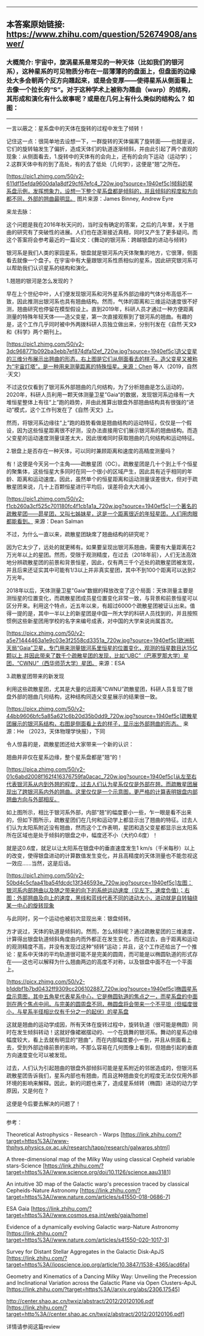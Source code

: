 ----------------------------------------
## 本答案原始链接: https://www.zhihu.com/question/52674908/answer/
### 大概简介: 宇宙中，旋涡星系是常见的一种天体（比如我们的银河系），这种星系的可见物质分布在一层薄薄的的盘面上，但盘面的边缘处大多会朝两个反方向翘起来，或是会变厚——使得星系从侧面看上去像一个拉长的“S”。对于这种学术上被称为翘曲（warp）的结构，其形成和演化有什么故事呢？或是在几何上有什么类似的结构么？ 如图：
----------------------------------------
一言以蔽之：星系盘中的天体在旋转的过程中发生了倾转！


记住这一点：很简单地去设想一下，一群旋转的天体偏离了旋转面——也就是说，它们的旋转轴发生了偏折，造成天体们的轨道逐渐倾斜，并由此引起了两个直观的现象：从侧面看去，1.旋转中的天体有的会向上，还有的会向下运动（运动学）；2.这群天体中有的到了高处，有的去了低处（几何学），这便是“翘”之所在。

[https://pic1.zhimg.com/50/v2-611df15efda9600da1a8df29cf67efc4_720w.jpg?source=1940ef5c]倾斜的星系盘示例，发挥想象力，设想一下整个星系盘都是倾斜的，并且倾斜的程度和方向都不同，外部的翘曲最明显。 图片来源：James Binney, Andrew Eyre


来龙去脉：

这个问题是我在2016年秋天问的，当时没有确定的答案，之后的几年里，关于翘曲的研究有了突破性的进展。人们也在逐渐接近真相，同时又产生了更多疑问。而这个答案将会参考最近的一篇论文：《舞动的银河系：跨越银盘的进动与倾转》

银河系是我们人类的家园星系，银盘就是银河系内天体聚集的地方，它很薄，侧面看去就像一个盘子。在宇宙中有大量跟银河系性质相似的星系，因此研究银河系可以帮助我们认识星系的结构和演化。

1.翘翘的银河是怎么发现的？

早在上个世纪中叶，人们便发现银河系和河外星系外部边缘的气体分布高低不一致，因此推测出银河系也具有翘曲结构。然而，气体的距离和三维运动速度很不好测，翘曲研究也停留在模型假设上。直到2019年，科研人员才通过一种方便距离测量的特殊年轻天体——造父变星，第一次直接观察到了银河系的翘曲。有趣的是，这个工作几乎同时被中外两拨科研人员独立做出来，分别刊发在《自然·天文》和《科学》两个期刊上。

[https://pic1.zhimg.com/50/v2-3dc968771b092ba3ebb7ef874dfa12ef_720w.jpg?source=1940ef5c]造父变星的三维分布展示出翘曲的形态，右上图是它们从侧面看去的样子。造父变星又被称为“宇宙灯塔”，是一种用来测量距离的特殊恒星。来源：Chen 等人（2019，自然·天文）

不过这仅仅看到了银河系外部翘曲的几何结构，为了分析翘曲是怎么运动的，2020年，科研人员利用一颗天体测量卫星”Gaia“的数据，发现银河系边缘有一大堆恒星整体上有往“上”跑的趋势，并由此推算出银盘外部翘曲结构具有很强的“进动”模式，这个工作刊发在了《自然·天文》上。

然而，将银河系边缘往“上”跑的趋势看做是翘曲结构的运动特征，仅仅是一个假设，因为这些恒星距离很不好测，没办法直接用它们展示银河系的翘曲结构。而造父变星的运动速度测量误差太大，因此很难同时获取翘曲的几何结构和运动特征。

2.银盘上是否存在一种天体，可以同时兼顾距离和速度的高精度测量吗？

有！这便是今天另一个主角——疏散星团（OC）。疏散星团是几十个到上千个恒星的聚集体，这些恒星大多同时在同一个很小的区域产生，因此具有近乎相同的年龄、距离和运动速度。因此，虽然单个的恒星距离和运动测量误差很大，但对于疏散星团来说，几十上百颗恒星进行平均后，误差将会大大减小。

[https://pic1.zhimg.com/50/v2-f1cb260a3cf525c701180fc4f1cb1a1a_720w.jpg?source=1940ef5c]一个著名的疏散星团——昴星团，又叫七姊妹星，这是一个距离很近的年轻星团，人们用肉眼都能看到。 来源：Dean Salman

不过，为什么一直以来，疏散星团缺席了翘曲结构的研究呢？

因为它太少了，远处的就更稀有。如果要呈现出银河系翘曲，需要有大量距离在2万光年以上的星团。然而，受限于观测精度，在过去（2018年前），人们无法高效地分辨疏散星团的前景和背景恒星，因此，仅有两三千个近处的疏散星团被发现，并且后来还证实其中可能有1/3以上并非真实星团，其中不到100个距离可以达到2万光年。

2018年以后，天体测量卫星”Gaia“数据的释放改变了这个局面：天体测量主要是测恒星的位置变化，而疏散星团成员星位置变化非常一致，与背景和前景恒星可以区分开来。利用这个特点，近五年以来，有超过6000个疏散星团被证认出来。值得一提的是，其中一半以上的新星团是中国一所大学的科研人员找到的，并且按照惯例这些新星团用学校的名字来编号成表，对中国的大学来说尚属首次。

[https://picx.zhimg.com/50/v2-a5e71444463a1e9c03e3f2558cd3351a_720w.jpg?source=1940ef5c]欧洲航天局“Gaia”卫星，专门用来测量银河系里恒星的位置变化，观测的恒星数目达15亿颗以上,并因此带来了数千个疏散星团的发现，比如“UBC”（巴塞罗那大学）星团，“CWNU”（西华师范大学）星团。 来源：ESA

3.疏散星团带来的新发现

利用这些疏散星团，尤其是大量的远距离“CWNU”疏散星团，科研人员复现了银盘外部的翘曲几何结构，这种结构同造父变星展示的结果很一致。

[https://picx.zhimg.com/50/v2-44bb9606bfc5a85a621c6b20d35b0dd9_720w.jpg?source=1940ef5c]疏散星团展示的银河系结构，右图是侧面看上去的样子，显示出外部翘曲的形态。 来源：He （2023，天体物理学快报），下同

令人惊喜的是，疏散星团还给大家带来一个新的认识：

翘曲并非仅在星系边缘，整个星系盘都是”翘“的！

[https://pica.zhimg.com/50/v2-01c6abd2008f162f416376759fa0acac_720w.jpg?source=1940ef5c]从左至右代表银河系从内到外翘的程度，过去人们认为星系仅仅是外部在翘，而疏散星团展现出了跨银河系内外的翘曲。这里仅仅是一个示意图，更严格的计算表明银盘内部翘曲方向与外部相反。

如上图所示，相比于银河系外部，内部“翘”的幅度要小一些，乍一眼是看不出来的，但如下图所示，疏散星团们在几何和运动学上都显示出了翘曲的特征。过去人们认为太阳系附近没有翘曲，然而这个工作表明，星团和造父变星都显示出太阳系所在区域也是处于倾斜的银盘之中，幅度还不小（大约0.6度）！

就是这0.6度，就足以让太阳系在银盘中的垂直速度发生1 km/s（千米每秒）以上的改变，使得银盘进动的计算数值发生变化，并且高精度的天体测量也不能忽视这一效应......当然，这是后话。

[https://pic1.zhimg.com/50/v2-50bd4c5cfaa41ba54fdcdc13f346593e_720w.jpg?source=1940ef5c]左图：银河系内部翘曲以及随之带来的向下的系统运动速度（见左下，速度负值）；右图：外部翘曲及向上的速度，黑线和蓝线代表不同的进动大小，进动就是自转轴绕某一中心的旋转现象

与此同时，另一个运动也被初次显现出来：银盘倾转。

方才说过，天体的轨道是倾斜的。然而，怎么倾斜呢？通过疏散星团的三维速度，计算得出银盘轨道倾斜角度由内而外都正在发生变化，而在过去，由于距离和运动的观测精度不高，并没有发现过这种“倾转”运动；并且，这个工作还给出了一个推论：星系中天体的平均轨道很可能不是完美的圆周，而可能是以椭圆轨道的形式存在——这也可以解释为什么翘曲两边的高度不对称，以及银盘中面不在一个平面上。

[https://picx.zhimg.com/50/v2-b1ddbf1b7bd0432ff9309cc206102887_720w.jpg?source=1940ef5c]椭圆星系盘示意图，其中五角星代表星系中心，它是椭圆轨道的焦点之一，而星系盘的中面则在两个焦点中间。与完美的圆周盘不同，椭圆盘将会带来一个不平坦（但幅度很小，与星系半径相比仅有千分之一的起伏）的星系盘

这就是翘曲的运动学成因，所有天体在旋转过程中，旋转轨道（很可能是椭圆）同时在发生倾斜转动！这就好像裙裾摆动的、一个在跳舞的银河系。舞动的星系边缘幅度较大，看上去就有明显的“翘曲”，而在内部幅度要小一些，并且从侧面看上去，受到外部边缘前景的影响，不那么容易在几何图像上看到，但翘曲引起的垂直方向速度变化可以被发现。

过去，人们认为引起翘曲的银盘外部倾斜可能是星系附近的邻居造成的，但银河系疏散星团告诉我们，星系内部也有翘曲，而且这种翘曲变化的程度无法仅仅用外部环境的影响来解释。因此，新的问题也来了，造成星系倾转（椭圆）进动的动力学原因，又是何在？

这便是今后要去解决的问题了！

----------------------------------------

参考：

Theoretical Astrophysics - Research - Warps [https://link.zhihu.com/?target=https%3A//www-thphys.physics.ox.ac.uk/research/tapp/research/galwarps.shtml]

A three-dimensional map of the Milky Way using classical Cepheid variable stars-Science [https://link.zhihu.com/?target=https%3A//www.science.org/doi/10.1126/science.aau3181]

An intuitive 3D map of the Galactic warp's precession traced by classical Cepheids-Nature Astronomy [https://link.zhihu.com/?target=https%3A//www.nature.com/articles/s41550-018-0686-7]

ESA Gaia [https://link.zhihu.com/?target=https%3A//www.cosmos.esa.int/web/gaia/home]

Evidence of a dynamically evolving Galactic warp-Nature Astronomy [https://link.zhihu.com/?target=https%3A//www.nature.com/articles/s41550-020-1017-3]

Survey for Distant Stellar Aggregates in the Galactic Disk-ApJS [https://link.zhihu.com/?target=https%3A//iopscience.iop.org/article/10.3847/1538-4365/acd6fa]

Geometry and Kinematics of a Dancing Milky Way: Unveiling the Precession and Inclinational Variation across the Galactic Plane via Open Clusters-ApJL [https://link.zhihu.com/?target=https%3A//arxiv.org/abs/2306.17545]

http://center.shao.ac.cn/twxjz/abstract/2012/20120106.pdf [https://link.zhihu.com/?target=http%3A//center.shao.ac.cn/twxjz/abstract/2012/20120106.pdf]


详情请参阅这篇review